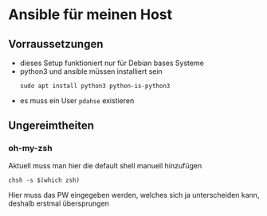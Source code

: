 # Ansible für meinen Host
## Vorraussetzungen
- dieses Setup funktioniert nur für Debian bases Systeme
- python3 und ansible müssen installiert sein
  ```
  sudo apt install python3 python-is-python3
  ```
- es muss ein User `pdahse` existieren

## Ungereimtheiten
### oh-my-zsh
Aktuell muss man hier die default shell manuell hinzufügen
```
chsh -s $(which zsh)
```
Hier muss das PW eingegeben werden, welches sich ja unterscheiden kann, deshalb erstmal übersprungen

